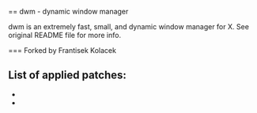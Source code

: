 == dwm - dynamic window manager

dwm is an extremely fast, small, and dynamic window manager for X. See original README file for more info.

=== Forked by Frantisek Kolacek


List of applied patches:
- 
- 
- 
